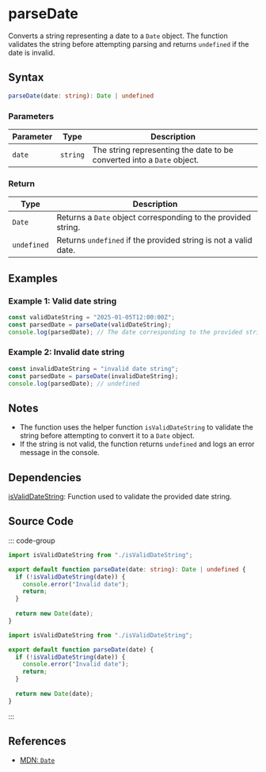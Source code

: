 # parseDate  
Converts a string representing a date to a `Date` object. The function validates the string before attempting parsing and returns `undefined` if the date is invalid.

## Syntax
```typescript
parseDate(date: string): Date | undefined
```

### Parameters

| Parameter | Type    | Description                                                      |
|-----------|---------|------------------------------------------------------------------|
| `date`    | `string`| The string representing the date to be converted into a `Date` object. |

### Return

| Type       | Description                                              |
|------------|--------------------------------------------------------|
| `Date`     | Returns a `Date` object corresponding to the provided string. |
| `undefined`| Returns `undefined` if the provided string is not a valid date. |

## Examples

### Example 1: Valid date string
```typescript
const validDateString = "2025-01-05T12:00:00Z";
const parsedDate = parseDate(validDateString);
console.log(parsedDate); // The date corresponding to the provided string
```

### Example 2: Invalid date string
```typescript
const invalidDateString = "invalid date string";
const parsedDate = parseDate(invalidDateString);
console.log(parsedDate); // undefined
```

## Notes
- The function uses the helper function `isValidDateString` to validate the string before attempting to convert it to a `Date` object.
- If the string is not valid, the function returns `undefined` and logs an error message in the console.

## Dependencies
[isValidDateString](./isValidDateString.md): Function used to validate the provided date string.

## Source Code
::: code-group

```typescript
import isValidDateString from "./isValidDateString";

export default function parseDate(date: string): Date | undefined {
  if (!isValidDateString(date)) {
    console.error("Invalid date");
    return;
  }
  
  return new Date(date);
}
```

```javascript
import isValidDateString from "./isValidDateString";

export default function parseDate(date) {
  if (!isValidDateString(date)) {
    console.error("Invalid date");
    return;
  }
  
  return new Date(date);
}
```
:::

## References
- [MDN: `Date`](https://developer.mozilla.org/en-US/docs/Web/JavaScript/Reference/Global_Objects/Date)